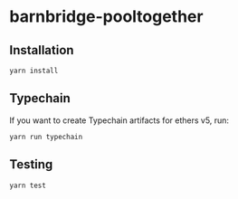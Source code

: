 # barnbridge-pooltogether


## Installation
`yarn install ` 

## Typechain
If you want to create Typechain artifacts for ethers v5, run:

`yarn run typechain`

## Testing
`yarn test `